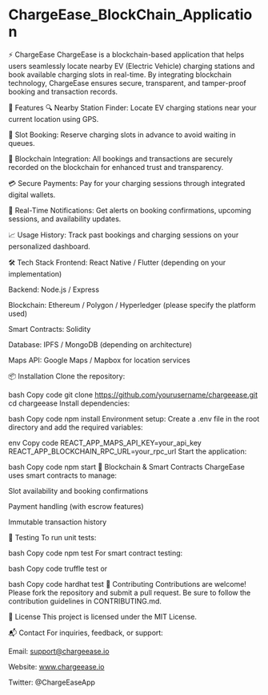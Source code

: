 # ChargeEase_BlockChain_Application
⚡ ChargeEase
ChargeEase is a blockchain-based application that helps users seamlessly locate nearby EV (Electric Vehicle) charging stations and book available charging slots in real-time. By integrating blockchain technology, ChargeEase ensures secure, transparent, and tamper-proof booking and transaction records.

🚀 Features
🔍 Nearby Station Finder: Locate EV charging stations near your current location using GPS.

📅 Slot Booking: Reserve charging slots in advance to avoid waiting in queues.

🔗 Blockchain Integration: All bookings and transactions are securely recorded on the blockchain for enhanced trust and transparency.

💳 Secure Payments: Pay for your charging sessions through integrated digital wallets.

🔔 Real-Time Notifications: Get alerts on booking confirmations, upcoming sessions, and availability updates.

📈 Usage History: Track past bookings and charging sessions on your personalized dashboard.

🛠️ Tech Stack
Frontend: React Native / Flutter (depending on your implementation)

Backend: Node.js / Express

Blockchain: Ethereum / Polygon / Hyperledger (please specify the platform used)

Smart Contracts: Solidity

Database: IPFS / MongoDB (depending on architecture)

Maps API: Google Maps / Mapbox for location services

📦 Installation
Clone the repository:

bash
Copy code
git clone https://github.com/yourusername/chargeease.git
cd chargeease
Install dependencies:

bash
Copy code
npm install
Environment setup:
Create a .env file in the root directory and add the required variables:

env
Copy code
REACT_APP_MAPS_API_KEY=your_api_key
REACT_APP_BLOCKCHAIN_RPC_URL=your_rpc_url
Start the application:

bash
Copy code
npm start
🔐 Blockchain & Smart Contracts
ChargeEase uses smart contracts to manage:

Slot availability and booking confirmations

Payment handling (with escrow features)

Immutable transaction history




🧪 Testing
To run unit tests:

bash
Copy code
npm test
For smart contract testing:

bash
Copy code
truffle test
or

bash
Copy code
hardhat test
🤝 Contributing
Contributions are welcome! Please fork the repository and submit a pull request. Be sure to follow the contribution guidelines in CONTRIBUTING.md.

📄 License
This project is licensed under the MIT License.

📬 Contact
For inquiries, feedback, or support:

Email: support@chargeease.io

Website: www.chargeease.io

Twitter: @ChargeEaseApp
